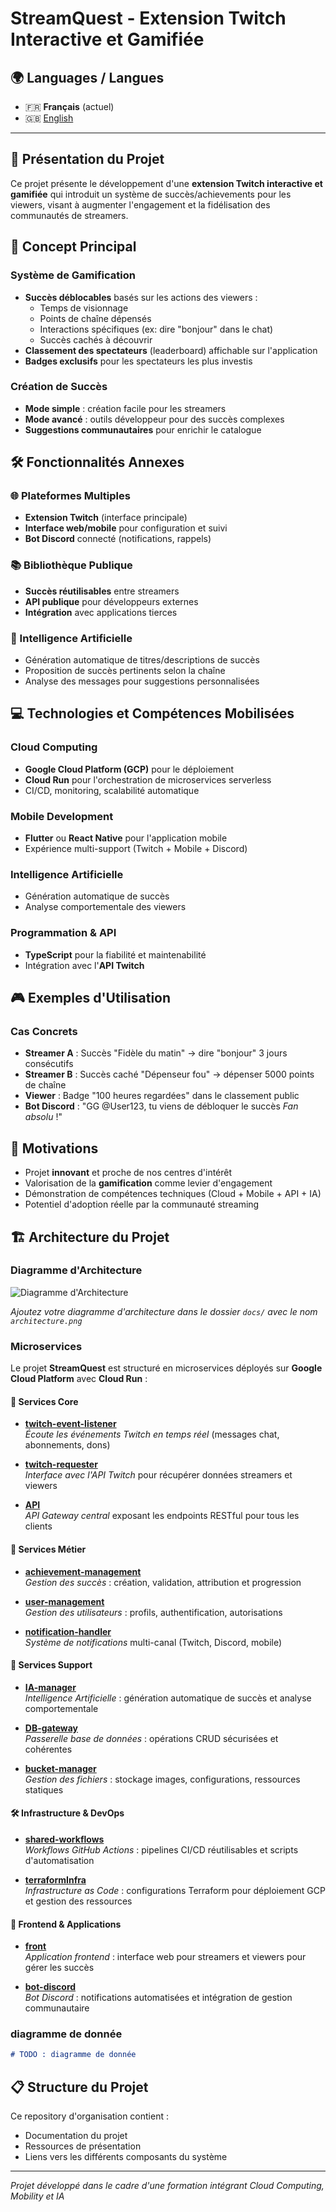 # StreamQuest - Extension Twitch Interactive et Gamifiée

## 🌍 Languages / Langues
- 🇫🇷 **Français** (actuel)
- 🇬🇧 [English](README.md)

---

## 🎯 Présentation du Projet

Ce projet présente le développement d'une **extension Twitch interactive et gamifiée** qui introduit un système de succès/achievements pour les viewers, visant à augmenter l'engagement et la fidélisation des communautés de streamers.

## 🚀 Concept Principal

### Système de Gamification
- **Succès déblocables** basés sur les actions des viewers :
  - Temps de visionnage
  - Points de chaîne dépensés
  - Interactions spécifiques (ex: dire "bonjour" dans le chat)
  - Succès cachés à découvrir
- **Classement des spectateurs** (leaderboard) affichable sur l'application
- **Badges exclusifs** pour les spectateurs les plus investis

### Création de Succès
- **Mode simple** : création facile pour les streamers
- **Mode avancé** : outils développeur pour des succès complexes
- **Suggestions communautaires** pour enrichir le catalogue

## 🛠️ Fonctionnalités Annexes

### 🌐 Plateformes Multiples
- **Extension Twitch** (interface principale)
- **Interface web/mobile** pour configuration et suivi
- **Bot Discord** connecté (notifications, rappels)

### 📚 Bibliothèque Publique
- **Succès réutilisables** entre streamers
- **API publique** pour développeurs externes
- **Intégration** avec applications tierces

### 🤖 Intelligence Artificielle
- Génération automatique de titres/descriptions de succès
- Proposition de succès pertinents selon la chaîne
- Analyse des messages pour suggestions personnalisées

## 💻 Technologies et Compétences Mobilisées

### Cloud Computing
- **Google Cloud Platform (GCP)** pour le déploiement
- **Cloud Run** pour l'orchestration de microservices serverless
- CI/CD, monitoring, scalabilité automatique

### Mobile Development
- **Flutter** ou **React Native** pour l'application mobile
- Expérience multi-support (Twitch + Mobile + Discord)

### Intelligence Artificielle
- Génération automatique de succès
- Analyse comportementale des viewers

### Programmation & API
- **TypeScript** pour la fiabilité et maintenabilité
- Intégration avec l'**API Twitch**

## 🎮 Exemples d'Utilisation

### Cas Concrets
- **Streamer A** : Succès "Fidèle du matin" → dire "bonjour" 3 jours consécutifs
- **Streamer B** : Succès caché "Dépenseur fou" → dépenser 5000 points de chaîne
- **Viewer** : Badge "100 heures regardées" dans le classement public
- **Bot Discord** : "GG @User123, tu viens de débloquer le succès *Fan absolu* !"

## 🎯 Motivations

- Projet **innovant** et proche de nos centres d'intérêt
- Valorisation de la **gamification** comme levier d'engagement
- Démonstration de compétences techniques (Cloud + Mobile + API + IA)
- Potentiel d'adoption réelle par la communauté streaming

## 🏗️ Architecture du Projet

### Diagramme d'Architecture

![Diagramme d'Architecture](./docs/architecture.png)

*Ajoutez votre diagramme d'architecture dans le dossier `docs/` avec le nom `architecture.png`*

### Microservices

Le projet **StreamQuest** est structuré en microservices déployés sur **Google Cloud Platform** avec **Cloud Run** :

#### 🔗 Services Core
- **[twitch-event-listener](https://github.com/projet-ccm2/twitch-event-listener)**  
  *Écoute les événements Twitch en temps réel* (messages chat, abonnements, dons)

- **[twitch-requester](https://github.com/projet-ccm2/twitch-requester)**  
  *Interface avec l'API Twitch* pour récupérer données streamers et viewers

- **[API](https://github.com/projet-ccm2/API)**  
  *API Gateway central* exposant les endpoints RESTful pour tous les clients

#### 🎯 Services Métier
- **[achievement-management](https://github.com/projet-ccm2/achievement-management)**  
  *Gestion des succès* : création, validation, attribution et progression

- **[user-management](https://github.com/projet-ccm2/user-management)**  
  *Gestion des utilisateurs* : profils, authentification, autorisations

- **[notification-handler](https://github.com/projet-ccm2/notification-handler)**  
  *Système de notifications* multi-canal (Twitch, Discord, mobile)

#### 🤖 Services Support
- **[IA-manager](https://github.com/projet-ccm2/IA-manager)**  
  *Intelligence Artificielle* : génération automatique de succès et analyse comportementale

- **[DB-gateway](https://github.com/projet-ccm2/DB-gateway)**  
  *Passerelle base de données* : opérations CRUD sécurisées et cohérentes

- **[bucket-manager](https://github.com/projet-ccm2/bucket-manager)**  
  *Gestion des fichiers* : stockage images, configurations, ressources statiques

#### 🛠️ Infrastructure & DevOps
- **[shared-workflows](https://github.com/projet-ccm2/shared-workflows)**  
  *Workflows GitHub Actions* : pipelines CI/CD réutilisables et scripts d'automatisation

- **[terraformInfra](https://github.com/projet-ccm2/terraformInfra)**  
  *Infrastructure as Code* : configurations Terraform pour déploiement GCP et gestion des ressources

#### 🎨 Frontend & Applications
- **[front](https://github.com/projet-ccm2/front)**  
  *Application frontend* : interface web pour streamers et viewers pour gérer les succès

- **[bot-discord](https://github.com/projet-ccm2/bot-discord)**  
  *Bot Discord* : notifications automatisées et intégration de gestion communautaire

### diagramme de donnée

```markdown
# TODO : diagramme de donnée
```

## 📋 Structure du Projet

Ce repository d'organisation contient :
- Documentation du projet
- Ressources de présentation
- Liens vers les différents composants du système

---

*Projet développé dans le cadre d'une formation intégrant Cloud Computing, Mobility et IA*